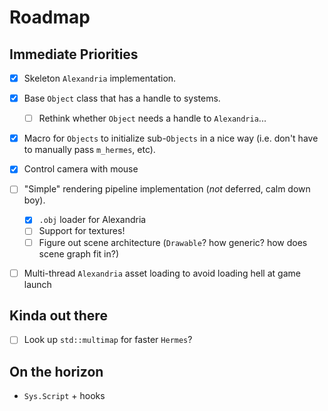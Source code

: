# Roadmap

## Immediate Priorities
- [x] Skeleton `Alexandria` implementation.
- [x] Base `Object` class that has a handle to systems.
	+ [ ] Rethink whether `Object` needs a handle to `Alexandria`...
- [x] Macro for `Objects` to initialize sub-`Objects` in a nice way (i.e. don't have to manually pass `m_hermes`, etc).

- [x] Control camera with mouse
- [ ] "Simple" rendering pipeline implementation (_not_ deferred, calm down boy).
	+ [x] `.obj` loader for Alexandria
	+ [ ] Support for textures!
	+ [ ] Figure out scene architecture (`Drawable`? how generic? how does scene graph fit in?)

- [ ] Multi-thread `Alexandria` asset loading to avoid loading hell at game launch

## Kinda out there
- [ ] Look up `std::multimap` for faster `Hermes`?

## On the horizon
- `Sys.Script` + hooks